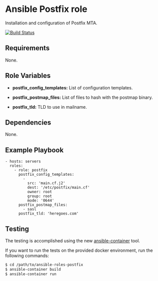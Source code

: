 # Ansible Postfix role

Installation and configuration of Postfix MTA.

[![Build Status](https://travis-ci.org/danvaida/ansible-roles-postfix.svg?branch=ansible-container)](https://travis-ci.org/danvaida/ansible-roles-postfix)

## Requirements

None.

## Role Variables

* __postfix_config_templates:__
  List of configuration templates.

* __postfix_postmap_files:__
  List of files to hash with the postmap binary.

* __postfix_tld:__
  TLD to use in mailname.

## Dependencies

None.

## Example Playbook

```
- hosts: servers
  roles:
    - role: postfix
      postfix_config_templates:
        -
          src: 'main.cf.j2'
          dest: '/etc/postfix/main.cf'
          owner: root
          group: root
          mode: '0644'
      postfix_postmap_files:
        - sasl
      postfix_tld: 'heregoes.com'
```

## Testing

The testing is accomplished using the new [ansible-container](https://github.com/ansible/ansible-container) tool.

If you want to run the tests on the provided docker environment, run the following commands:

```bash
$ cd /path/to/ansible-roles-postfix
$ ansible-container build
$ ansible-container run
```
